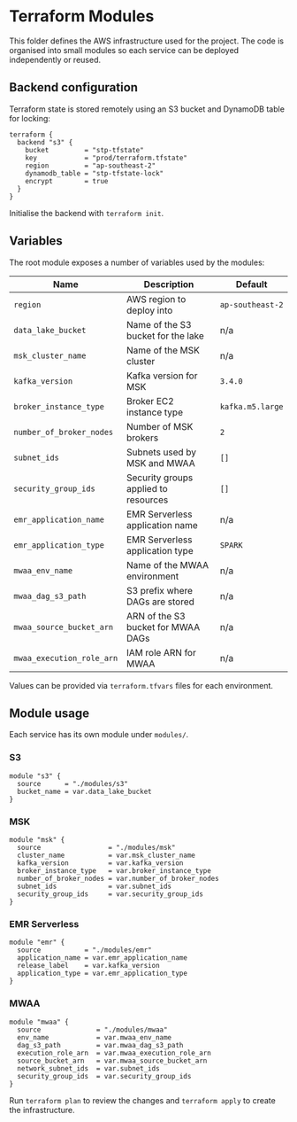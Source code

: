 # Terraform Modules

This folder defines the AWS infrastructure used for the project. The code is organised into small modules so each service can be deployed independently or reused.

## Backend configuration

Terraform state is stored remotely using an S3 bucket and DynamoDB table for locking:

```hcl
terraform {
  backend "s3" {
    bucket         = "stp-tfstate"
    key            = "prod/terraform.tfstate"
    region         = "ap-southeast-2"
    dynamodb_table = "stp-tfstate-lock"
    encrypt        = true
  }
}
```

Initialise the backend with `terraform init`.

## Variables

The root module exposes a number of variables used by the modules:

| Name | Description | Default |
| ---- | ----------- | ------- |
| `region` | AWS region to deploy into | `ap-southeast-2` |
| `data_lake_bucket` | Name of the S3 bucket for the lake | n/a |
| `msk_cluster_name` | Name of the MSK cluster | n/a |
| `kafka_version` | Kafka version for MSK | `3.4.0` |
| `broker_instance_type` | Broker EC2 instance type | `kafka.m5.large` |
| `number_of_broker_nodes` | Number of MSK brokers | `2` |
| `subnet_ids` | Subnets used by MSK and MWAA | `[]` |
| `security_group_ids` | Security groups applied to resources | `[]` |
| `emr_application_name` | EMR Serverless application name | n/a |
| `emr_application_type` | EMR Serverless application type | `SPARK` |
| `mwaa_env_name` | Name of the MWAA environment | n/a |
| `mwaa_dag_s3_path` | S3 prefix where DAGs are stored | n/a |
| `mwaa_source_bucket_arn` | ARN of the S3 bucket for MWAA DAGs | n/a |
| `mwaa_execution_role_arn` | IAM role ARN for MWAA | n/a |

Values can be provided via `terraform.tfvars` files for each environment.

## Module usage

Each service has its own module under `modules/`.

### S3

```hcl
module "s3" {
  source      = "./modules/s3"
  bucket_name = var.data_lake_bucket
}
```

### MSK

```hcl
module "msk" {
  source                 = "./modules/msk"
  cluster_name           = var.msk_cluster_name
  kafka_version          = var.kafka_version
  broker_instance_type   = var.broker_instance_type
  number_of_broker_nodes = var.number_of_broker_nodes
  subnet_ids             = var.subnet_ids
  security_group_ids     = var.security_group_ids
}
```

### EMR Serverless

```hcl
module "emr" {
  source           = "./modules/emr"
  application_name = var.emr_application_name
  release_label    = var.kafka_version
  application_type = var.emr_application_type
}
```

### MWAA

```hcl
module "mwaa" {
  source              = "./modules/mwaa"
  env_name            = var.mwaa_env_name
  dag_s3_path         = var.mwaa_dag_s3_path
  execution_role_arn  = var.mwaa_execution_role_arn
  source_bucket_arn   = var.mwaa_source_bucket_arn
  network_subnet_ids  = var.subnet_ids
  security_group_ids  = var.security_group_ids
}
```

Run `terraform plan` to review the changes and `terraform apply` to create the infrastructure.
